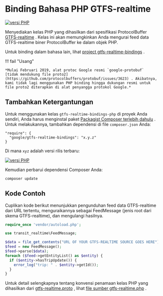 # Binding Bahasa PHP GTFS-realtime

[![versi PHP](https://badge.fury.io/ph/google%2Fgtfs-realtime-bindings.svg)](https://badge.fury.io/ph/google%2Fgtfs-realtime-bindings)

Menyediakan kelas PHP yang dihasilkan dari spesifikasi ProtocolBuffer [GTFS-realtime](https://developers.google.com/transit/gtfs-realtime/) . Kelas ini akan memungkinkan Anda mengurai feed data GTFS-realtime biner ProtocolBuffer ke dalam objek PHP.

Untuk binding dalam bahasa lain, lihat [project gtfs-realtime-bindings](https://github.com/google/gtfs-realtime-bindings) .

!!! fail "Usang"

    *Mulai Februari 2019, alat protoc Google resmi `google-protobuf` [tidak mendukung file proto2](https://github.com/protocolbuffers/protobuf/issues/3623) . Akibatnya, kami tidak lagi menggunakan PHP binding hingga dukungan resmi untuk file proto2 diterapkan di alat penyangga protokol Google.*

## Tambahkan Ketergantungan

Untuk menggunakan kelas `gtfs-realtime-bindings-php` di proyek Anda sendiri, Anda harus menginstal paket [Packagist Composer terlebih dahulu](https://packagist.org/packages/google/gtfs-realtime-bindings) . Untuk melakukannya, tambahkan dependensi di file `composer.json` Anda:

    "require": {
      "google/gtfs-realtime-bindings": "x.y.z"
    }

Di mana `xyz` adalah versi rilis terbaru:

[![versi PHP](https://badge.fury.io/ph/google%2Fgtfs-realtime-bindings.svg)](https://badge.fury.io/ph/google%2Fgtfs-realtime-bindings)

Kemudian perbarui dependensi Composer Anda:

    composer update

## Kode Contoh

Cuplikan kode berikut menunjukkan pengunduhan feed data GTFS-realtime dari URL tertentu, menguraikannya sebagai FeedMessage (jenis root dari skema GTFS-realtime), dan mengulangi hasilnya.

```php
require_once 'vendor/autoload.php';

use transit_realtime\FeedMessage;

$data = file_get_contents("URL OF YOUR GTFS-REALTIME SOURCE GOES HERE");
$feed = new FeedMessage();
$feed->parse($data);
foreach ($feed->getEntityList() as $entity) {
  if ($entity->hasTripUpdate()) {
    error_log("trip: " . $entity->getId());
  }
}
```

Untuk detail selengkapnya tentang konvensi penamaan kelas PHP yang dihasilkan dari [gtfs-realtime.proto](https://developers.google.com/transit/gtfs-realtime/gtfs-realtime-proto) , lihat [file sumber gtfs-realtime.php](https://github.com/google/gtfs-realtime-bindings-php/blob/master/src/gtfs-realtime.php) .
